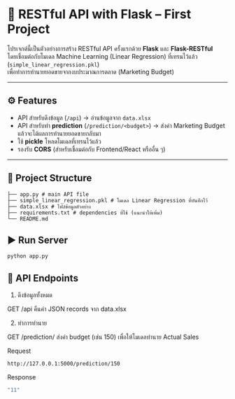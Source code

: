 # 📌 RESTful API with Flask – First Project

โปรเจกต์นี้เป็นตัวอย่างการสร้าง RESTful API ครั้งแรกด้วย **Flask** และ **Flask-RESTful**  
โดยเชื่อมต่อกับโมเดล Machine Learning (Linear Regression) ที่เทรนไว้แล้ว (`simple_linear_regression.pkl`)  
เพื่อทำการทำนายยอดขายจากงบประมาณการตลาด (Marketing Budget)

---

## ⚙️ Features
- API สำหรับดึงข้อมูล (`/api`) → อ่านข้อมูลจาก `data.xlsx`
- API สำหรับทำ **prediction** (`/prediction/<budget>`) → ส่งค่า Marketing Budget แล้วจะได้ผลการทำนายยอดขายกลับมา
- ใช้ **pickle** โหลดโมเดลที่เทรนไว้แล้ว
- รองรับ **CORS** (สำหรับเชื่อมต่อกับ Frontend/React หรืออื่น ๆ)

---

## 📂 Project Structure
```plaintext
├── app.py # main API file
├── simple_linear_regression.pkl # โมเดล Linear Regression ที่บันทึกไว้
├── data.xlsx # ไฟล์ข้อมูลตัวอย่าง
├── requirements.txt # dependencies ที่ใช้ (แนะนำให้เพิ่ม)
└── README.md
```

## ▶️ Run Server
```bash
python app.py
```
## 🔗 API Endpoints
1) ดึงข้อมูลทั้งหมด

GET /api
คืนค่า JSON records จาก data.xlsx

2) ทำการทำนาย

GET /prediction/<budget>
ส่งค่า budget (เช่น 150) เพื่อให้โมเดลทำนาย Actual Sales

Request
```bash
http://127.0.0.1:5000/prediction/150
```
Response
```bash
"11"
```